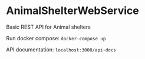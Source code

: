 # AnimalShelterWebService

Basic REST API for Animal shelters

Run docker compose: `docker-compose up`

API documentation: `localhost:3000/api-docs`
